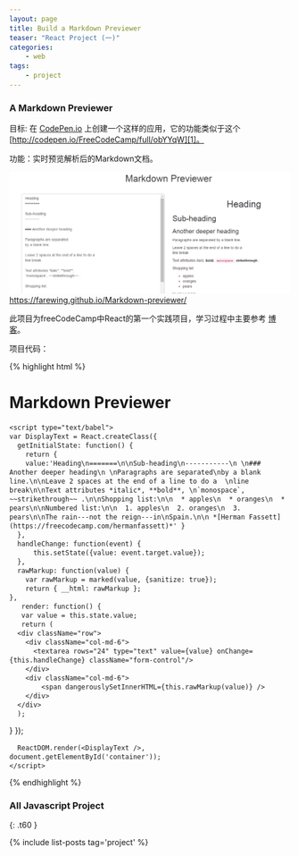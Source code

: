 ```yaml
---
layout: page
title: Build a Markdown Previewer
teaser: "React Project (一)"
categories:
    - web
tags:
    - project
---
```


### A Markdown Previewer

目标: 在 [CodePen.io][1] 上创建一个这样的应用，它的功能类似于这个 [http://codepen.io/FreeCodeCamp/full/obYYqW][1]。

功能：实时预览解析后的Markdown文档。


![clock](/images/markdown.png)
https://farewing.github.io/Markdown-previewer/

此项目为freeCodeCamp中React的第一个实践项目，学习过程中主要参考 [博客][2]。

项目代码： 

{% highlight html %}
<!DOCTYPE html>
<html>
  <head>
  <link href="css/bootstrap.min.css" rel="stylesheet">
  <link href="css/bootstrap-theme.min.css" rel="stylesheet">
  <link rel="stylesheet" type="text/css" href="css/style.css">
    <script src="build/react.js"></script>
    <script src="build/react-dom.js"></script>
    <script src="build/browser.min.js"></script>
    <script type="text/javascript" src="https://cdnjs.cloudflare.com/ajax/libs/marked/0.3.6/marked.min.js"></script>
  </head>

  <body>
  <h1>Markdown Previewer</h1>
    <div class="container" id="container">
    </div>

    <script type="text/babel">
    var DisplayText = React.createClass({
      getInitialState: function() {
        return {
        value:'Heading\n=======\n\nSub-heading\n-----------\n \n### Another deeper heading\n \nParagraphs are separated\nby a blank line.\n\nLeave 2 spaces at the end of a line to do a  \nline break\n\nText attributes *italic*, **bold**, \n`monospace`, ~~strikethrough~~ .\n\nShopping list:\n\n  * apples\n  * oranges\n  * pears\n\nNumbered list:\n\n  1. apples\n  2. oranges\n  3. pears\n\nThe rain---not the reign---in\nSpain.\n\n *[Herman Fassett](https://freecodecamp.com/hermanfassett)*' }
      },
      handleChange: function(event) {
          this.setState({value: event.target.value});
      },
      rawMarkup: function(value) {
        var rawMarkup = marked(value, {sanitize: true});
        return { __html: rawMarkup };
    },
       render: function() {
       var value = this.state.value;
       return (
      <div className="row">
        <div className="col-md-6">
          <textarea rows="24" type="text" value={value} onChange={this.handleChange} className="form-control"/>
        </div>
        <div className="col-md-6">
            <span dangerouslySetInnerHTML={this.rawMarkup(value)} />
        </div>
      </div>
      );
  }
});

      ReactDOM.render(<DisplayText />, document.getElementById('container'));
    </script>
  </body>
</html>

{% endhighlight %}

### All Javascript Project
{: .t60 }

{% include list-posts tag='project' %}

[1]: http://www.ruanyifeng.com/blog/2012/06/sass.html
[2]: http://www.ruanyifeng.com/blog/2015/03/react.html
